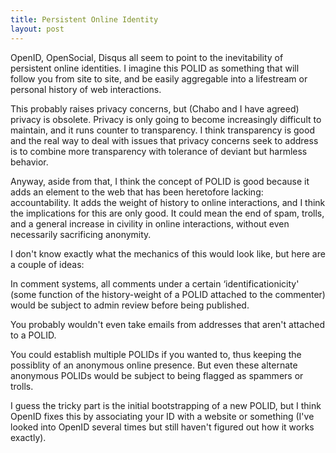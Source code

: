 ```yaml
---
title: Persistent Online Identity
layout: post
---
```


OpenID, OpenSocial, Disqus all seem to point to the inevitability of
persistent online identities. I imagine this POLID as something that
will follow you from site to site, and be easily aggregable into a
lifestream or personal history of web interactions.

This probably raises privacy concerns, but (Chabo and I have agreed)
privacy is obsolete. Privacy is only going to become increasingly
difficult to maintain, and it runs counter to transparency. I think
transparency is good and the real way to deal with issues that privacy
concerns seek to address is to combine more transparency with tolerance
of deviant but harmless behavior.

Anyway, aside from that, I think the concept of POLID is good because it
adds an element to the web that has been heretofore lacking:
accountability. It adds the weight of history to online interactions,
and I think the implications for this are only good. It could mean the
end of spam, trolls, and a general increase in civility in online
interactions, without even necessarily sacrificing anonymity.

I don't know exactly what the mechanics of this would look like, but
here are a couple of ideas:

In comment systems, all comments under a certain ‘identificationicity'
(some function of the history-weight of a POLID attached to the
commenter) would be subject to admin review before being published.

You probably wouldn't even take emails from addresses that aren't
attached to a POLID.

You could establish multiple POLIDs if you wanted to, thus keeping the
possiblity of an anonymous online presence. But even these alternate
anonymous POLIDs would be subject to being flagged as spammers or
trolls.

I guess the tricky part is the initial bootstrapping of a new POLID, but
I think OpenID fixes this by associating your ID with a website or
something (I've looked into OpenID several times but still haven't
figured out how it works exactly).
